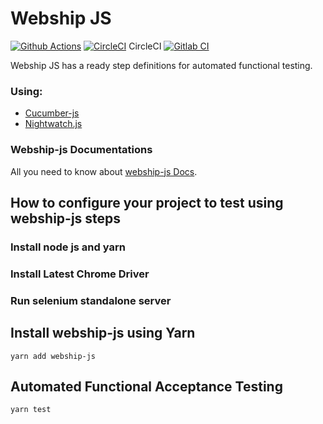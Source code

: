 # Webship JS

[![Github Actions](https://github.com/webship/webship-js/actions/workflows/github-actions.yml/badge.svg?branch=1.0.x)](https://github.com/webship/webship-js/actions)
[![CircleCI](https://circleci.com/gh/webship/webship-js/tree/1.0.x.svg?style=svg)](https://circleci.com/gh/webship/webship-js/tree/1.0.x) CircleCI
[![Gitlab CI](https://gitlab.com/webship/webship-js/badges/1.0.x/pipeline.svg?job=karma&key_text=Gitlab+CI&key_width=60)](https://gitlab.com/webship/webship-js/-/pipelines)

Webship JS has a ready step definitions for automated functional testing.

### Using:
* [Cucumber-js](https://github.com/cucumber/cucumber-js)
* [Nightwatch.js](https://github.com/nightwatchjs/nightwatch)


### Webship-js Documentations
All you need to know about [webship-js Docs](https://webship.co/documentation/webship-js).


## How to configure your project to test using webship-js steps

### Install node js and yarn

### Install Latest Chrome Driver

### Run selenium standalone server

## Install webship-js using Yarn

```
yarn add webship-js
```

 ## Automated Functional Acceptance Testing

```
yarn test
```